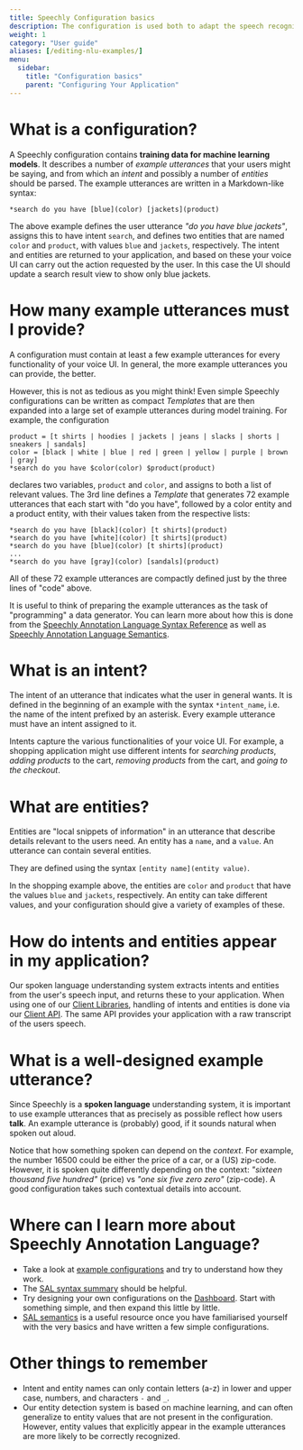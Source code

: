 ```yaml
---
title: Speechly Configuration basics
description: The configuration is used both to adapt the speech recognition model, as well as to train models for detecting intents and entities for your specific application.
weight: 1
category: "User guide"
aliases: [/editing-nlu-examples/]
menu:
  sidebar:
    title: "Configuration basics"
    parent: "Configuring Your Application"
---
```

# What is a configuration?
A Speechly configuration contains **training data for machine learning models**. It describes a number of *example utterances* that your users might be saying, and from which an *intent* and possibly a number of *entities* should be parsed. The example utterances are written in a Markdown-like syntax:
```
*search do you have [blue](color) [jackets](product)
```
The above example defines the user utterance *"do you have blue jackets"*, assigns this to have intent `search`, and defines two entities that are named `color` and `product`, with values `blue` and `jackets`, respectively. The intent and entities are returned to your application, and based on these your voice UI can carry out the action requested by the user. In this case the UI should update a search result view to show only blue jackets.

# How many example utterances must I provide?
A configuration must contain at least a few example utterances for every functionality of your voice UI. In general, the more example utterances you can provide, the better.

However, this is not as tedious as you might think! Even simple Speechly configurations can be written as compact *Templates* that are then expanded into a large set of example utterances during model training. For example, the configuration
```
product = [t shirts | hoodies | jackets | jeans | slacks | shorts | sneakers | sandals]
color = [black | white | blue | red | green | yellow | purple | brown | gray]
*search do you have $color(color) $product(product)
```
declares two variables, `product` and `color`, and assigns to both a list of relevant values. The 3rd line defines a *Template* that generates 72 example utterances that each start with "do you have", followed by a color entity and a product entity, with their values taken from the respective lists:
```
*search do you have [black](color) [t shirts](product)
*search do you have [white](color) [t shirts](product)
*search do you have [blue](color) [t shirts](product)
...
*search do you have [gray](color) [sandals](product)
```
All of these 72 example utterances are compactly defined just by the three lines of "code" above.

It is useful to think of preparing the example utterances as the task of "programming" a data generator. You can learn more about how this is done from the [Speechly Annotation Language Syntax Reference](/slu-examples/cheat-sheet/) as well as [Speechly Annotation Language Semantics](/slu-examples/semantics/).

# What is an intent?
The intent of an utterance that indicates what the user in general wants. It is defined in the beginning of an example with the syntax `*intent_name`, i.e. the name of the intent prefixed by an asterisk. Every example utterance must have an intent assigned to it.

Intents capture the various functionalities of your voice UI. For example, a shopping application might use different intents for *searching products*, *adding products* to the cart, *removing products* from the cart, and *going to the checkout*.

# What are entities?
Entities are "local snippets of information" in an utterance that describe details relevant to the users need. An entity has a `name`, and a `value`. An utterance can contain several entities.

They are defined using the syntax `[entity name](entity value)`.

In the shopping example above, the entities are `color` and `product` that have the values `blue` and `jackets`, respectively. An entity can take different values, and your configuration should give a variety of examples of these.


# How do intents and entities appear in my application?
Our spoken language understanding system extracts intents and entities from the user's speech input, and returns these to your application. When using one of our [Client Libraries](/client-libraries/), handling of intents and entities is done via our [Client API](/client-libraries/client-api-reference). The same API provides your application with a raw transcript of the users speech.

# What is a well-designed example utterance?
Since Speechly is a **spoken language** understanding system, it is important to use example utterances that as precisely as possible reflect how users **talk**. An example utterance is (probably) good, if it sounds natural when spoken out aloud.

Notice that how something spoken can depend on the *context*. For example, the number 16500 could be either the price of a car, or a (US) zip-code. However, it is spoken quite differently depending on the context: *"sixteen thousand five hundred"* (price) vs *"one six five zero zero"* (zip-code). A good configuration takes such contextual details into account.

# Where can I learn more about Speechly Annotation Language?
- Take a look at [example configurations](/slu-examples/example-configuration/) and try to understand how they work.
- The [SAL syntax summary](/slu-examples/cheat-sheet/) should be helpful.
- Try designing your own configurations on the [Dashboard](https://api.speechly.com). Start with something simple, and then expand this little by little.
- [SAL semantics](/slu-examples/semantics) is a useful resource once you have familiarised yourself with the very basics and have written a few simple configurations.

# Other things to remember
- Intent and entity names can only contain letters (a-z) in lower and upper case, numbers, and characters `-` and `_`.
- Our entity detection system is based on machine learning, and can often generalize to entity values that are not present in the configuration. However, entity values that explicitly appear in the example utterances are more likely to be correctly recognized.

